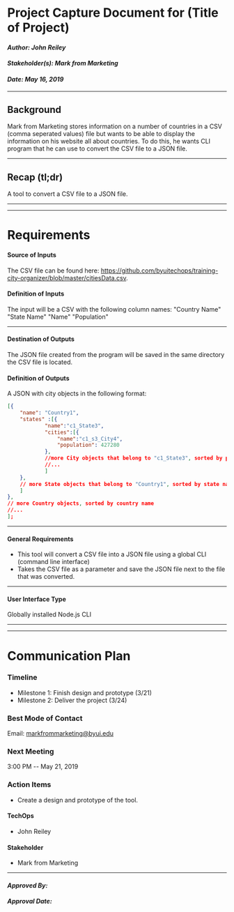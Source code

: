 # Project Capture Document for (Title of Project)
#### *Author: John Reiley*
#### *Stakeholder(s): Mark from Marketing*
#### *Date: May 16, 2019*

---

## Background
Mark from Marketing stores information on a number of countries in a CSV (comma seperated values) file but wants to be able to display the information on his website all about countries.  To do this, he wants CLI program that he can use to convert the CSV file to a JSON file.
<!-- 
Explain the context of the problem.
Explain key terms/words, words that may be unfamiliar to a new hire.

Good:
    Brother John Doe has a repetitive task that takes 15 clicks to complete, and he is hoping that we can knock that down to two or three clicks. It involves logging into Canvas, navigating to a specific course, and editing modules items when a certain criteria is met. He adds a message to the beginning of every module item, which is the same from module to module. The criteria is that the module item title must start with the letter "A". He wants it to be a Puppeteer tool, so that he and his students can perform this task with their normal Canvas login authentication. However, it would likely be easier to train him and his students on how to create an Auth Token, so that is something to discuss with him further.

Poor:
    Brother John Doe needs a Puppeteer tool to help his students to work faster.
        ^ Too vague. Why puppeteer? What would the tool do?

    He needs a tool to edit the content of certain module items. 
        ^ Who is "He"? What kinds of edits would be made to module items? Why does he want this tool? How much time would it save him?
-->

---

## Recap (tl;dr)
A tool to convert a CSV file to a JSON file.
<!-- 
What is/are the project outcome(s)?
("Can you give me one sentence describing what you want done?")

Good:
    A tool to update the content of Canvas module items.

    A tool to find all images that are in need of alt text in Canvas.

Poor: 
    TODO: add poor examples

-->
-----
-----

# Requirements

#### Source of Inputs
The CSV file can be found here: https://github.com/byuitechops/training-city-organizer/blob/master/citiesData.csv.

<!-- Paragraph of how to get inputs. From who? From where: Slack, email, server...? This also includes user selected options at runtime. How will we know what options to select? For example, in conversion tool, you'd follow the values on the Trello Board. It would also include the steps to get access to the information you need, such as getting added to a Trello Board, or access to a server.

-----
Good: 
    We will know which courses to run it on, because Brother Doe will slack you which sub-account(s) to get the list of courses from, to run the code on.
---
    The inputs will come as a csv from Brother John Doe in an email, upon request. 
---
    Brother Doe will need to add you to his Trello Board so that you can see what needs to be done. Email him so he can give you access to the board. Once you have access, look in the column titled "Ready for Team Josh". Follow the instructions from there.
-----
Poor:
    Ask Brother Doe.
        ^ What am I asking him for? How should I expect to get it from him?
---
    CSV with a list of course IDs.
        ^ This explains what we are getting. This would go in the definition of inputs. We need to know how to get that list.
---
    Trello Board.
        ^ Which Trello Board? How do I get access? What do I do once I am added to the board?
-----
-->
#### Definition of Inputs
The input will be a CSV with the following column names: "Country Name" "State Name" "Name" "Population"
<!-- List here a type definition for each input. For example, if it is a CSV define the column names. If it is a JSON, give an example of the JSON structure. If it is user input, what will the user be asked for? 

-----
Good:
    The input will be a CSV with the following column names: "Course_ID" "Course_Code" "SISID"
---
    The input will be a CSV with the columns containing the course id, the course code, and the sisid. I don't know what they are going to be called yet, but those pieces of information will be availible.
---
    The input will be a JSON object that looks like:
    {
        "Course_ID": "",
        "Course_Code": "",
        "SISID": ""
    }
    It is compatible with inquierer answer objects.
-----
Poor:
    The input will be a csv.
        ^ What information is on the csv?
---
    The input will be on the trello board.
        ^ That's where the information lives. We need to know what information the program will consume, and what it looks like.
-----
 -->

---


#### Destination of Outputs
The JSON file created from the program will be saved in the same directory the CSV file is located.
<!-- Paragraph where/who to send outputs. To who? To where: Email, server, directly to LMS...? It would also include the steps to get access to the locations you need, such as getting added to a Trello Board, or access to a server, or the LMS. -->

#### Definition of Outputs
A JSON with city objects in the following format: 
```JSON
[{
    "name": "Country1",
    "states" :[{
            "name":"c1_State3",
            "cities":[{
                "name":"c1_s3_City4",
                "population": 427280
            },
			//more City objects that belong to "c1_State3", sorted by population
			//...
			]
    },
	// more State objects that belong to "Country1", sorted by state name
	]
},
// more Country objects, sorted by country name
//...
];
```
<!-- List here a type definition for each output? For example, if the changes are directly to the LMS, list all changes that occur. If it is a CSV define the column names. If it is a JSON, give an example of the JSON structure. -->

---

#### General Requirements
- This tool will convert a CSV file into a JSON file using a global CLI (command line interface)
- Takes the CSV file as a parameter and save the JSON file next to the file that was converted.
<!-- This tool shall help Brother John Doe and his students...TODO -->
<!-- TODO: -->

---

#### User Interface Type
Globally installed Node.js CLI
<!-- CLI with Flags, CLI With Prompt, Web Page, Server, Library, etc -->

<!-- What are the flags, what are Major Questions, Images of UX/UI Design. -->

-----
-----

# Communication Plan

### Timeline
- Milestone 1: Finish design and prototype (3/21)
- Milestone 2: Deliver the project (3/24)
<!-- Include Milestone List here with Deadlines and try to make each milestone a minimum viable product
- Milestone 1: Finish Design (3/19)
- Milestone 2: Build Core logic to search for words in syllabi (3/22)
- Milestone 3: Connect inputs to core logic and set up outputs (3/25)
- Milestone 4: Deliver the project (3/26)
This will probably be overkill for small projects -->

### Best Mode of Contact
Email: markfrommarketing@byui.edu
<!-- Email, Phone Number, Slack, etc. -->

### Next Meeting
3:00 PM -- May 21, 2019
<!-- e.g. May 4th, 2019 -->

### Action Items
- Create a design and prototype of the tool.
<!-- Recap Meeting -->

#### TechOps
- John Reiley
#### Stakeholder
- Mark from Marketing

-----

#### *Approved By:*
#### *Approval Date:*